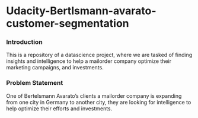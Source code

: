 # Udacity-Bertlsmann-avarato-customer-segmentation
### Introduction
This is a repository of a datascience project, where we are tasked of finding insights and intelligence to help a mailorder company optimize their marketing campaigns, and investments.
### Problem Statement
One of Bertelsmann Avarato’s clients a mailorder company is expanding from one city in Germany to another city, they are looking for intelligence to help optimize their efforts and investments.
